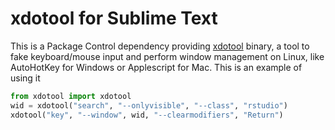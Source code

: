 # xdotool for Sublime Text

This is a Package Control dependency providing
[xdotool](https://github.com/jordansissel/xdotool) binary, a tool
to fake keyboard/mouse input and perform window management on Linux,
like AutoHotKey for Windows or Applescript for Mac. This is an example
of using it

```python
from xdotool import xdotool
wid = xdotool("search", "--onlyvisible", "--class", "rstudio")
xdotool("key", "--window", wid, "--clearmodifiers", "Return")
```
